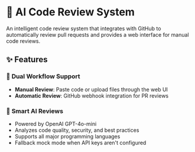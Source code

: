 # 🤖 AI Code Review System

An intelligent code review system that integrates with GitHub to automatically review pull requests and provides a web interface for manual code reviews.

## ✨ Features

### 🔄 **Dual Workflow Support**
- **Manual Review**: Paste code or upload files through the web UI
- **Automatic Review**: GitHub webhook integration for PR reviews

### 🎯 **Smart AI Reviews**
- Powered by OpenAI GPT-4o-mini
- Analyzes code quality, security, and best practices
- Supports all major programming languages
- Fallback mock mode when API keys aren't configured

